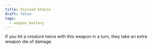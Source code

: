 ```yaml
---
title: Focused Stance
draft: false
tags:
  - weapon_mastery
---
```

If you hit a creature twice with this weapon in a turn, they take an extra weapon die of damage.
